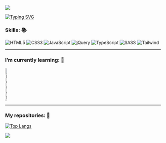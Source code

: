 <img src="https://capsule-render.vercel.app/api?type=waving&color=b897ff&fontColor=ffffff&height=175&section=header&text=Hi!👋%20This%20is%20Alessandro%20Taddei’s%20profile.&fontSize=35&fontAlignY=30">

<a href="https://git.io/typing-svg"><img src="https://readme-typing-svg.herokuapp.com?font=Fira+Code&weight=600&size=25&duration=4000&pause=300&center=true&vCenter=true&width=900&lines=I'm+a+beginner+programmer+and+tech+enthusiast.;Discover+how+things+work+is+amazing!" alt="Typing SVG"></a>

### Skills: 📚
<div>
    <img alt="HTML5" src="https://img.shields.io/badge/HTML5-E34F26?style=for-the-badge&logo=html5&logoColor=white">
    <img alt="CSS3" src="https://img.shields.io/badge/CSS3-1572B6?style=for-the-badge&logo=css3&logoColor=white">
    <img alt="JavaScript" src="https://img.shields.io/badge/JavaScript-F7DF1E?style=for-the-badge&logo=javascript&logoColor=black">
    <img alt="jQuery" src="https://img.shields.io/badge/jQuery-0769AD?style=for-the-badge&logo=jquery&logoColor=white">
    <img alt="TypeScript" src="https://img.shields.io/badge/TypeScript-007ACC?style=for-the-badge&logo=typescript&logoColor=white">
    <img alt="SASS" src="https://img.shields.io/badge/Sass-CC6699?style=for-the-badge&logo=sass&logoColor=white">
    <img alt="Tailwind" src="https://img.shields.io/badge/Tailwind_CSS-38B2AC?style=for-the-badge&logo=tailwind-css&logoColor=white">
</div>

---
### I’m currently learning: 📕
<div style="display: flex;">
    <img alt="React" src="https://cdn.jsdelivr.net/gh/devicons/devicon/icons/react/react-original-wordmark.svg" title="React" style="width: 10%; height: auto;"/>
</div>

---
### My repositories: 📂
[![Top Langs](https://github-readme-stats.vercel.app/api/top-langs/?username=aletcm&layout=donut)](https://github.com/anuraghazra/github-readme-stats)

<img src="https://capsule-render.vercel.app/api?section=footer&type=waving">
